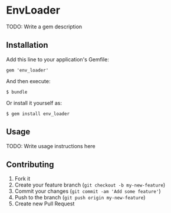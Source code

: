# EnvLoader

TODO: Write a gem description

## Installation

Add this line to your application's Gemfile:

    gem 'env_loader'

And then execute:

    $ bundle

Or install it yourself as:

    $ gem install env_loader

## Usage

TODO: Write usage instructions here

## Contributing

1. Fork it
2. Create your feature branch (`git checkout -b my-new-feature`)
3. Commit your changes (`git commit -am 'Add some feature'`)
4. Push to the branch (`git push origin my-new-feature`)
5. Create new Pull Request
